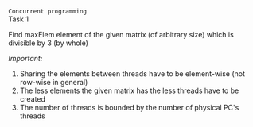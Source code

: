 `Concurrent programming`\
Task 1

Find maxElem element of the given matrix (of arbitrary size)
which is divisible by 3 (by whole)

_Important:_
1. Sharing the elements between threads have to be element-wise (not row-wise in general)
2. The less elements the given matrix has the less threads have to be created
3. The number of threads is bounded by the number of physical PC's threads
